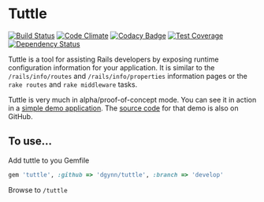 # Tuttle

[![Build Status](https://api.travis-ci.org/dgynn/tuttle.svg?branch=develop)](https://travis-ci.org/dgynn/tuttle)
[![Code Climate](https://codeclimate.com/github/dgynn/tuttle/badges/gpa.svg)](https://codeclimate.com/github/dgynn/tuttle)
[![Codacy Badge](https://api.codacy.com/project/badge/Grade/494ffe3bb99b4d139ca975eaeec72808)](https://www.codacy.com/app/davegynn/tuttle)
[![Test Coverage](https://codeclimate.com/github/dgynn/tuttle/badges/coverage.svg)](https://codeclimate.com/github/dgynn/tuttle)
[![Dependency Status](https://gemnasium.com/dgynn/tuttle.svg)](https://gemnasium.com/dgynn/tuttle)

Tuttle is a tool for assisting Rails developers by exposing runtime configuration information for your application. It is similar to the `/rails/info/routes` and `/rails/info/properties` information pages or the `rake routes` and `rake middleware` tasks.

Tuttle is very much in alpha/proof-of-concept mode. You can see it in action in a [simple demo application](http://tuttle-demo.herokuapp.com/). The [source code](https://github.com/dgynn/tuttle-demo) for that demo is also on GitHub.

## To use...

Add tuttle to you Gemfile
```ruby
gem 'tuttle', :github => 'dgynn/tuttle', :branch => 'develop'
```
Browse to `/tuttle`
